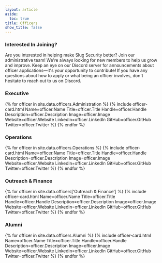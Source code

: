 ```yaml
---
layout: article
aside:
  toc: true
title: Officers
show_title: false
---
```


### Interested In Joining?
Are you interested in helping make Slug Security better? Join our administrative team! We're always looking for new members to help us grow and improve. Keep an eye on our Discord server for announcements about officer applications—it's your opportunity to contribute! If you have any questions about how to apply or what being an officer involves, don't hesitate to reach out to us on Discord.

### Executive
<div class="officer-container">
	{% for officer in site.data.officers.Administration %}
		{% include officer-card.html Name=officer.Name Title=officer.Title Handle=officer.Handle Description=officer.Description Image=officer.Image Website=officer.Website LinkedIn=officer.LinkedIn GitHub=officer.GitHub Twitter=officer.Twitter %}
	{% endfor %}
</div>

### Operations
<div class="officer-container">
	{% for officer in site.data.officers.Operations %}
		{% include officer-card.html Name=officer.Name Title=officer.Title Handle=officer.Handle Description=officer.Description Image=officer.Image Website=officer.Website LinkedIn=officer.LinkedIn GitHub=officer.GitHub Twitter=officer.Twitter %}
	{% endfor %}
</div>

### Outreach & Finance
<div class="officer-container">
	{% for officer in site.data.officers['Outreach & Finance'] %}
		{% include officer-card.html Name=officer.Name Title=officer.Title Handle=officer.Handle Description=officer.Description Image=officer.Image Website=officer.Website LinkedIn=officer.LinkedIn GitHub=officer.GitHub Twitter=officer.Twitter %}
	{% endfor %}
</div>

### Alumni
<div class="officer-container">
	{% for officer in site.data.officers.Alumni %}
		{% include officer-card.html Name=officer.Name Title=officer.Title Handle=officer.Handle Description=officer.Description Image=officer.Image Website=officer.Website LinkedIn=officer.LinkedIn GitHub=officer.GitHub Twitter=officer.Twitter %}
	{% endfor %}
</div>